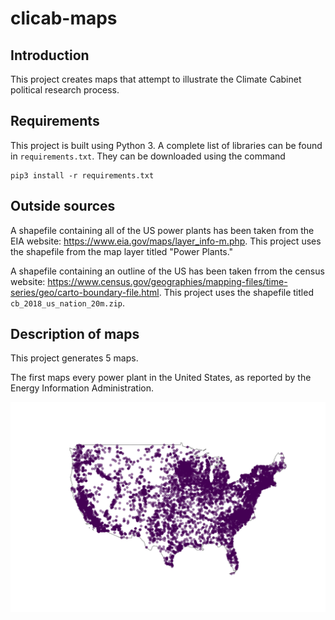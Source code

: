 # clicab-maps

## Introduction

This project creates maps that attempt to illustrate the Climate Cabinet political research process.

## Requirements

This project is built using Python 3. A complete list of libraries can be found in `requirements.txt`. They can be downloaded using the command

    pip3 install -r requirements.txt

## Outside sources

A shapefile containing all of the US power plants has been taken from the EIA website: <https://www.eia.gov/maps/layer_info-m.php>. This project uses the shapefile from the map layer titled "Power Plants."

A shapefile containing an outline of the US has been taken frrom the census website: <https://www.census.gov/geographies/mapping-files/time-series/geo/carto-boundary-file.html>. This project uses the shapefile titled `cb_2018_us_nation_20m.zip`.

## Description of maps

This project generates 5 maps.

The first maps every power plant in the United States, as reported by the Energy Information Administration.

![US map with all power plants plotted](img/Figure_1.png)

